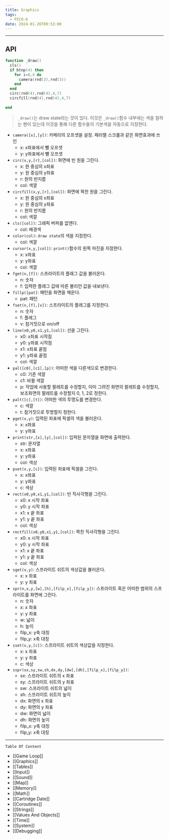 ```yaml
---
title: Graphics
tags:
  - PICO-8
date: 2024-01-26T09:53:00
---
```

---


## API

```lua
function _draw()
  cls()
  if btnp(4) then
    for i=0,4 do
	  camera(rnd(3),rnd(3))
    end
  end
  circ(rnd(4),rnd(4),4,7)
  circfill(rnd(4),rnd(4),4,7)
  
end
```

> `_draw()`는 draw state라는 것이 있다. 이것은 `_draw()`함수 내부에는 색을 칠하는 펜이 있는데 이것을 통해 다른 함수들의 기본색을 자동으로 지정한다.

- `camera([x],[y])`: 카메라의 오프셋을 설정. 패러랠 스크롤과 같은 화면효과에 쓰인
	- x: x좌표에서 뺄 오프셋
	- y: y좌표에서 뺄 오프셋
- `circ(x,y,[r],[col])`: 화면에 빈 원을 그린다. 
	- x: 원 중심의 x좌표
	- y: 원 중심의 y좌표
	- r: 원의 반지름
	- col: 색깔 
- `circfill(x,y,[r],[col])`: 화면에 꽉찬 원을 그린다.
	- x: 원 중심의 x좌표
	- y: 원 중심의 y좌표
	- r: 원의 반지름
	- col: 색깔 
- `cls([col])`: 그래픽 버퍼를 없앤다.
	- col: 배경색
- `color(col)`: `draw state`의 색을 지정한다.
	- col: 색깔
- `cursor(x,y,[col])`: `print()`함수의 왼쪽 마진을 지정한다.
	- x: x좌표
	- y: y좌표
	- col: 색깔
- `fget(n,[f])`: 스프라이트의 플래그 값을 불러온다.
	- n: 숫자
	- f: 입력한 플래그 값에 따른 불리언 값을 내보낸다.
- `fillp([pat]`: 패턴을 화면을 채운다.
	- pat: 패턴
- `fset(n,[f],[v])`: 스프라이트의 플래그를 지정한다.
	- n: 숫자
	- f: 플래그
	- v: 참거짓으로 on/off
- `line(x0,y0,x1,y1,[col])`: 선을 그린다.
	- x0: x좌표 시작점
	- y0: y좌표 시작점
	- x1: x좌표 끝점
	- y1: y좌표 끝점
	- col: 색깔
- `pal([c0],[c1],[p])`: 어떠한 색을 다른색으로 변경한다.
	- c0: 기존 색깔
	- c1: 바뀔 색깔
	- p: 작업에 사용할 팔레트를 수정할지, 이미 그려진 화면의 팔레트를 수정할지, 보조화면의 팔레트를 수정할지 0, 1, 2로 정한다.
- `palt([c],[t])`: 어떠한 색의 투명도를 변경한다.
	- c: 색깔
	- t: 참거짓으로 투명할지 정한다.
- `pget(x,y)`: 입력된 좌표에 픽셀의 색을 불러온다.
	- x: x좌표
	- y: y좌표
- `print(str,[x],[y],[col])`: 입력된 문자열을 화면에 출력한다.
	- str: 문자열
	- x: x좌표
	- y: y좌표
	- col: 색상
- `pset(x,y,[c])`: 입력된 좌표에 픽셀을 그린다.
	- x: x좌표
	- y: y좌표
	- c: 색상
- `rect(x0,y0,x1,y1,[col])`: 빈 직사각형을 그린다.
	- x0: x 시작 좌표
	- y0: y 시작 좌표
	- x1: x 끝 좌표
	- y1: y 끝 좌표
	- col: 색상
- `rectfill(x0,y0,x1,y1,[col])`: 꽉찬 직사각형을 그린다.
	- x0: x 시작 좌표
	- y0: y 시작 좌표
	- x1: x 끝 좌표
	- y1: y 끝 좌표
	- col: 색상
- `sget(x,y)`: 스프라이트 쉬트의 색상값을 불러온다.
	- x: x 좌표
	- y: y 좌표
- `spr(n,x,y,[w],[h],[filp_x],[filp_y])`: 스프라이트 혹은 어떠한 범위의 스프라이트를 화면에 그린다.
	- n: 숫자
	- x: x 좌표
	- y: y 좌표
	- w: 넓이
	- h: 높이
	- filp_x: y축 대칭
	- filp_y: x축 대칭
- `sset(x,y,[c])`: 스프라이트 쉬트의 색상값을 지정한다.
	- x: x 좌표
	- y: y 좌표
	- c: 색상
- `sspr(sx,sy,sw,sh,dx,dy,[dw],[dh],[filp_x],[filp_y])`: 
	- sx: 스프라이트 쉬트의 x 좌표
	- sy: 스프라이트 쉬트의 y 좌표
	- sw: 스프라이트 쉬트의 넓이
	- sh: 스프라이트 쉬트의 높이
	- dx: 화면의 x 좌표
	- dy: 화면의 y 좌표
	- dw: 화면의 넓이
	- dh: 화면의 높이
	- filp_x: y축 대칭
	- filp_y: x축 대칭

---

`Table Of Content`

- [[Game Loop]]
- [[Graphics]]
- [[Tables]]
- [[Input]]
- [[Sound]]
- [[Map]]
- [[Memory]]
- [[Math]]
- [[Cartridge Date]]
- [[Coroutines]]
- [[Strings]]
- [[Values And Objects]]
- [[Time]]
- [[System]]
- [[Debugging]]
